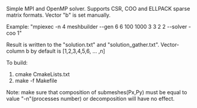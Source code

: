 Simple MPI and OpenMP solver. Supports CSR, COO and ELLPACK sparse matrix formats. Vector "b" is set manually.

Example: "mpiexec -n 4 meshbuilder --gen 6 6 100 1000 3 3 2 2 --solver -coo 1"

Result is written to the "solution.txt" and "solution_gather.txt".
Vector-column b by default is [1,2,3,4,5,6, ... ,n]

To build:
  1) cmake CmakeLists.txt
  2) make -f Makefile

Note: make sure that composition of submeshes(Px,Py) must be equal to value "-n"(processes number) or decomposition will have no effect.


